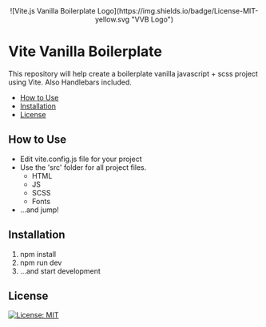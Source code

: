 <div style="text-align:center">
![Vite.js Vanilla Boilerplate Logo](https://img.shields.io/badge/License-MIT-yellow.svg "VVB Logo")
</div>

# Vite Vanilla Boilerplate

This repository will help create a boilerplate vanilla javascript + scss project using Vite. Also Handlebars included.

- [How to Use](#how-to-use)
- [Installation](#installation)
- [License](#license)

## How to Use
-   Edit vite.config.js file for your project
-   Use the 'src' folder for all project files.
    -   HTML
    -   JS
    -   SCSS
    -   Fonts
-   ...and jump!

## Installation

1. npm install
2. npm run dev
3. ...and start development

## License

[![License: MIT](https://img.shields.io/badge/License-MIT-yellow.svg)](https://opensource.org/licenses/MIT)
